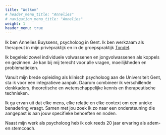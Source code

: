 ```yaml
---
title: "Welkom"
# header_menu_title: "Annelies"
# navigation_menu_title: "Annelies"
weight: 1
header_menu: true
---
```


<!-- ![Jane Doe](/images/happy-ethnic-woman-sitting-at-table-with-laptop-3769021.jpg) -->

Ik ben Annelies Buyssens, psycholoog in Gent. Ik ben werkzaam als therapeut in mijn
privépraktijk en in de groepspraktijk [Tondel](https://www.tondel.be/).

Ik begeleid zowel individuele volwassenen en jongvolwassenen als koppels en gezinnen. Je kan bij mij terecht voor alle vragen, moeilijkheden en problematieken.

Vanuit mijn brede opleiding als klinisch psycholoog aan de Universiteit Gent, sta ik voor een integratieve aanpak. 
Daarom combineer ik verschillende denkkaders, theoretische en wetenschappelijke kennis en therapeutische technieken.

Ik ga ervan uit dat elke mens, elke relatie en elke context om een unieke benadering vraagt.
Samen met jou zoek ik zo naar een ondersteuning die aangepast is aan jouw specifieke behoeften en noden.

Naast mijn werk als psycholoog heb ik ook reeds 20 jaar ervaring als adem- en stemcoach.
